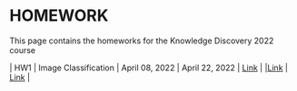 # HOMEWORK
This page contains the homeworks for the Knowledge Discovery 2022 course

| HW1     | Image Classification | April 08, 2022 | April 22, 2022 | [Link](hw1-2021.md) | |[Link](https://www.overleaf.com/read/fttvfxqgvfvs) | [Link](https://forms.gle/z7qvczqM2Vr1an9MA) |
